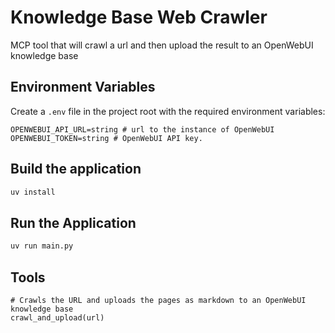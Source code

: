 # Knowledge Base Web Crawler

MCP tool that will crawl a url and then upload the result to an OpenWebUI knowledge base

## Environment Variables 

Create a `.env` file in the project root with the required environment variables:
```plaintext
OPENWEBUI_API_URL=string # url to the instance of OpenWebUI
OPENWEBUI_TOKEN=string # OpenWebUI API key.
```

## Build the application

```bash
uv install
```

## Run the Application

```bash
uv run main.py
```

## Tools

```
# Crawls the URL and uploads the pages as markdown to an OpenWebUI knowledge base
crawl_and_upload(url)
```